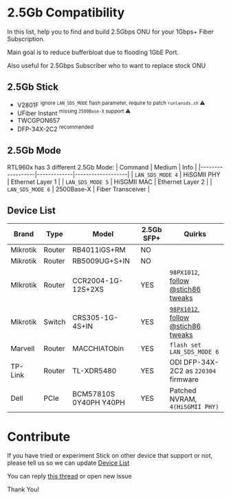 # 2.5Gb Compatibility
In this list, help you to find and build 2.5Gbps ONU for your 1Gbps+ Fiber Subscription.

Main goal is to reduce bufferbloat due to flooding 1GbE Port.

Also useful for 2.5Gbps Subscriber who to want to replace stock ONU

## 2.5Gb Stick
* V2801F <sup>ignore `LAN_SDS_MODE` flash parameter, require to patch `runlansds.sh` ⚠️</sup>
* UFiber Instant <sup>missing `2500Base-X` support ⚠️</sup>
* TWCGPON657
* DFP-34X-2C2 <sup>recommended</sup>

## 2.5Gb Mode
RTL960x has 3 different 2.5Gb Mode:
| Command | Medium | Info |
|------------------|-------------|-------------------|
| `LAN_SDS_MODE 4` | HiSGMII PHY | Ethernet Layer 1  |
| `LAN_SDS_MODE 5` | HiSGMII MAC | Ethernet Layer 2  |
| `LAN_SDS_MODE 6` | 2500Base-X  | Fiber Transceiver |


## Device List
| Brand    | Type   | Model                     | 2.5Gb SFP+ | Quirks |
|----------|--------|---------------------------|------------|--------|
| Mikrotik | Router | RB4011iGS+RM              | NO  | |
| Mikrotik | Router | RB5009UG+S+IN             | NO  | |
| MIkrotik | Router | CCR2004-1G-12S+2XS        | YES | `98PX1012`, [follow @stich86 tweaks](https://github.com/Anime4000/RTL960x/issues/17#issuecomment-1101435506)|
| Mikrotik | Switch | CRS305-1G-4S+IN           | YES | [`98PX1012`](https://forum.mikrotik.com/viewtopic.php?t=185066#p929130), [follow @stich86 tweaks](https://github.com/Anime4000/RTL960x/issues/17#issuecomment-1101435506) |
| Marvell  | Router | MACCHIATObin              | YES | `flash set LAN_SDS_MODE 6` |
| TP-Link  | Router | TL-XDR5480                | YES | ODI DFP-34X-2C2 as `220304` firmware |
| Dell     | PCIe   | BCM57810S 0Y40PH Y40PH    | YES | Patched NVRAM, `4(HiSGMII PHY)` |

# Contribute
If you have tried or experiment Stick on other device that support or not, please tell us so we can update [Device List](#device-list)

You can reply [this thread](https://github.com/Anime4000/RTL960x/issues/17) or open new issue

Thank You!

